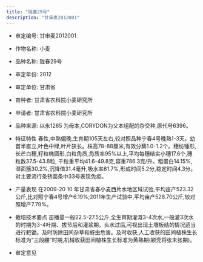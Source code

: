 ```yaml
---
title: "陇春29号"
description: "甘审麦2012001"
---
```

* 审定编号:  甘审麦2012001

*  作物名称:  小麦

*  品种名称:  陇春29号

*  审定年份:  2012

*  审定单位:  甘肃省

* 育种者:  甘肃省农科院小麦研究所

*  申请者:  甘肃省农科院小麦研究所

*  品种来源:  以永1265 为母本,CORYDON为父本组配的杂交种,原代号6396。

*  特征特性
春性,中熟偏晚,生育期105天左右,较对照品种宁春4号晚熟1-3天。幼苗半直立,叶色中绿,叶片狭长。株高78-88厘米,有效分蘖1.0-1.2个。穗纺锤形,长芒白穗,籽粒椭圆形,白粒角质,角质率95%以上,平均每穗结实小穗17.6个,穗粒数37.5-43.8粒, 千粒重平均41.6-49.8克,容重786.3克/升。粗蛋白14.15%,湿面筋30.2%,沉降值31.4毫升,吸水率61.7%,形成时间5.2分,稳定时间4.3分。对主要流行条锈菌条中33号表现免疫。

*  产量表现
在2009-20 10 年甘肃省春小麦西片水地区域试验,平均亩产523.32公斤,比对照宁春4号增产6.19%;2011年生产试验中,平均亩产528.70公斤,较对照增产7.79%。 

*  栽培技术要点
亩播量一般22.5-27.5公斤,全生育期灌溉3-4次水,一般灌3次水的时期为3-4叶期、拔节后和灌浆期。头水过后,可视出现土壤板结的情况适当进行耙锄。及时防除田间杂草和蚜虫危害。及时收获,人工收获的田间植株生长标准为“三段腰”时期,机械收获田间植株生长标准为黄熟期(颖壳将张未张期)。      

*  审定意见

